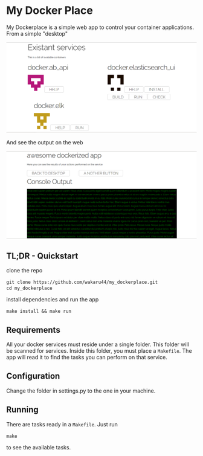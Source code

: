
# My Docker Place

My Dockerplace is a simple web app to control your container applications. From a simple "desktop"

![An example of the desktop, with your docker services on display](https://raw.githubusercontent.com/wakaru44/my_dockerplace/master/doc/img/screen_desktop_01.png)

And see the output on the web

![An example (with fake data) of how the output would look like](https://raw.githubusercontent.com/wakaru44/my_dockerplace/master/doc/img/screen_console_01.png)

## TL;DR - Quickstart

clone the repo

    git clone https://github.com/wakaru44/my_dockerplace.git
    cd my_dockerplace

install dependencies and run the app

    make install && make run

## Requirements

All your docker services must reside under a single folder. This folder will be scanned for services.
Inside this folder, you must place a `Makefile`. The app will read it to find the tasks you can perform on that service.

## Configuration

Change the folder in settings.py to the one in your machine.

## Running

There are tasks ready in a `Makefile`. Just run

    make

to see the available tasks.
